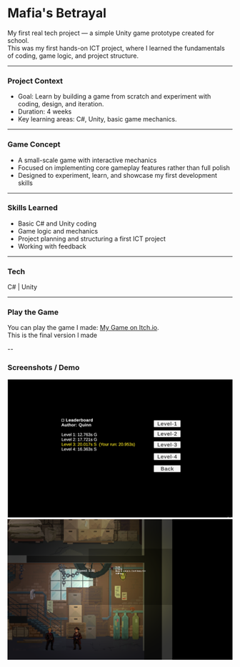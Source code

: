# Mafia's Betrayal

My first real tech project — a simple Unity game prototype created for school.  
This was my first hands-on ICT project, where I learned the fundamentals of coding, game logic, and project structure.

---

### Project Context
- Goal: Learn by building a game from scratch and experiment with coding, design, and iteration.  
- Duration: 4 weeks  
- Key learning areas: C#, Unity, basic game mechanics.

---

### Game Concept
- A small-scale game with interactive mechanics  
- Focused on implementing core gameplay features rather than full polish  
- Designed to experiment, learn, and showcase my first development skills

---

### Skills Learned
- Basic C# and Unity coding  
- Game logic and mechanics  
- Project planning and structuring a first ICT project  
- Working with feedback

---

### Tech
C# | Unity  

---

### Play the Game

You can play the game I made: [My Game on Itch.io](https://quinny88.itch.io/mafias-betrayal).  
This is the final version I made

--

### Screenshots / Demo
![Main Menu](Assets/mainMenu.png)  
![Gameplay](Assets/gamePlay.png)
